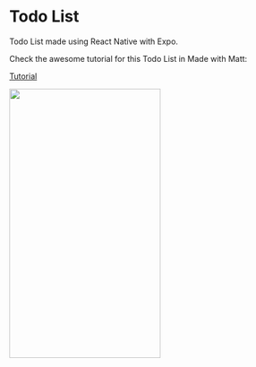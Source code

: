 # Todo List
Todo List made using React Native with Expo.

Check the awesome tutorial for this Todo List in Made with Matt:

[Tutorial](https://www.youtube.com/watch?v=0kL6nhutjQ8)

<img src="https://i.imgur.com/WfDcx1w.jpg" width="270" height="480" />
